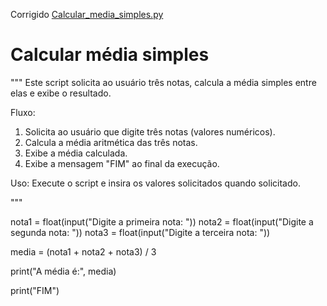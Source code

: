 Corrigido
[Calcular_media_simples.py](https://github.com/user-attachments/files/22314821/Calcular_media_simples.py)

# Calcular média simples

"""
Este script solicita ao usuário três notas, calcula a média simples entre elas e exibe o resultado.

Fluxo:
1. Solicita ao usuário que digite três notas (valores numéricos).
2. Calcula a média aritmética das três notas.
3. Exibe a média calculada.
4. Exibe a mensagem "FIM" ao final da execução.

Uso:
Execute o script e insira os valores solicitados quando solicitado.


"""

nota1 = float(input("Digite a primeira nota: "))
nota2 = float(input("Digite a segunda nota: "))
nota3 = float(input("Digite a terceira nota: "))

media = (nota1 + nota2 + nota3) / 3

print("A média é:", media)

print("FIM")
